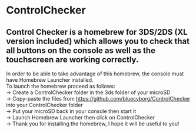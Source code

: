 # ControlChecker
Control Checker is a homebrew for 3DS/2DS (XL version included) which allows you to check that all buttons on the console as well as the touchscreen are working correctly.
<br/>
---------------------------------------------------------------------------------------------------------------    
In order to be able to take advantage of this homebrew, the console must have Homebrew Launcher installed.<br/>
To launch the homebrew proceed as follows:<br/>
-> Create a ControlChecker folder in the 3ds folder of your microSD<br/>
-> Copy-paste the files from https://github.com/bluecyborg/ControlChecker into your ControlChecker folder<br/>
-> Put your microSD back in your console then start it<br/>
-> Launch Homebrew Launcher then click on ControlChecker<br/>
-> Thank you for installing the homebrew, I hope it will be useful to you!<br/>
